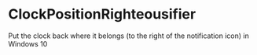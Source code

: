 # ClockPositionRighteousifier
Put the clock back where it belongs (to the right of the notification icon) in Windows 10
